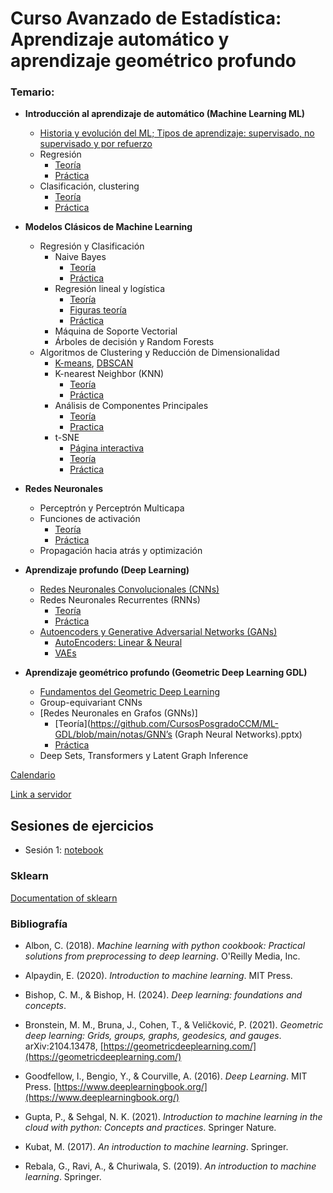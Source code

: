 # Curso Avanzado de Estadística: Aprendizaje automático y aprendizaje geométrico profundo

### Temario:

- **Introducción al aprendizaje de automático (Machine Learning ML)**
  - [Historia y evolución del ML; Tipos de aprendizaje: supervisado, no supervisado y por refuerzo](https://github.com/CursosPosgradoCCM/ML-GDL/blob/main/notas/Historia%20y%20Evolución%20del%20Machine%20Learning.pdf)
  - Regresión
      * [Teoría](https://github.com/CursosPosgradoCCM/ML-GDL/blob/main/notas/REGRESIÓN_TEORÍA.ipynb)
      * [Práctica](https://github.com/CursosPosgradoCCM/ML-GDL/blob/main/notas/REGRESIÓN_PRÁCTICA.ipynb)
  - Clasificación, clustering
      * [Teoría](https://github.com/CursosPosgradoCCM/ML-GDL/blob/13714a9f236971eef677c61ced40b52ab92d2045/notas/Clasificaci%C3%B3n%20vs%20Cluster.pptx)
      * [Práctica](https://github.com/CursosPosgradoCCM/ML-GDL/blob/878879d545a28a445ae2e884d5ff8b03ff229044/code/CyC.ipynb)

- **Modelos Clásicos de Machine Learning**
  - Regresión y Clasificación
    - Naive Bayes
      * [Teoría](https://github.com/CursosPosgradoCCM/ML-GDL/blob/main/notas/Naive%20Bayes.pdf)
      * [Práctica](https://github.com/CursosPosgradoCCM/ML-GDL/blob/main/code/Naive_Bayes.ipynb)
    - Regresión lineal y logística
      * [Teoría](https://github.com/CursosPosgradoCCM/ML-GDL/blob/a70776680959da57ccaca98e7ab86400e38bc4f9/notas/Regresi%C3%B3n_lineal_y_log%C3%ADstica_en_ML.pdf)
      * [Figuras teoría](https://github.com/CursosPosgradoCCM/ML-GDL/blob/7740e2c0f6a415d2ef66363733b7c0909cd7c17f/notas/Regresi%C3%B3n_lineal_y_log%C3%ADstica_en_ML_figuras.pdf)
      * [Práctica](https://github.com/CursosPosgradoCCM/ML-GDL/blob/a90affee38563bc2bade9f1a47e2352c05a84a14/code/Reg%20lineal%20y%20log%C3%ADstica.ipynb)
    - Máquina de Soporte Vectorial
    - Árboles de decisión y Random Forests
  - Algoritmos de Clustering y Reducción de Dimensionalidad
    - [K-means](https://github.com/CursosPosgradoCCM/ML-GDL/blob/main/notas/K-Means.ipynb), [DBSCAN](https://github.com/CursosPosgradoCCM/ML-GDL/blob/main/notas/DBSCAN.ipynb)
    - K-nearest Neighbor (KNN)
      * [Teoría](https://github.com/CursosPosgradoCCM/ML-GDL/blob/main/notas/KNN.ipynb)
      * [Práctica](https://github.com/CursosPosgradoCCM/ML-GDL/blob/main/notas/KNN-práctica.ipynb)
    - Análisis de Componentes Principales
      *  [Teoría](https://github.com/CursosPosgradoCCM/ML-GDL/blob/5aa07725581d4ce9783231e4c8cfb93d2dd59fef/notas/PCA.pdf)
      *  [Practica](https://github.com/CursosPosgradoCCM/ML-GDL/blob/5aa07725581d4ce9783231e4c8cfb93d2dd59fef/code/PCA.ipynb)
    - t-SNE
      * [Página interactiva](https://distill.pub/2016/misread-tsne/)
      * [Teoría](https://github.com/CursosPosgradoCCM/ML-GDL/blob/main/notas/tSNE.pptx)
      * [Práctica](https://github.com/CursosPosgradoCCM/ML-GDL/blob/main/code/TSNE.ipynb)

- **Redes Neuronales**
  - Perceptrón y Perceptrón Multicapa
  - Funciones de activación
    * [Teoría](https://github.com/CursosPosgradoCCM/ML-GDL/blob/main/notas/Funciones%20de%20activación.pptx)
    * [Práctica](https://github.com/CursosPosgradoCCM/ML-GDL/blob/main/code/Perceptronmult1.ipynb) 
  - Propagación hacia atrás y optimización

- **Aprendizaje profundo (Deep Learning)**
  - [Redes Neuronales Convolucionales (CNNs)](https://github.com/CursosPosgradoCCM/ML-GDL/blob/main/code/CNN.ipynb)
  - Redes Neuronales Recurrentes (RNNs)
    * [Teoría](https://github.com/CursosPosgradoCCM/ML-GDL/blob/main/notas/RNNS_NOTES.ipynb)
    * [Práctica](https://github.com/CursosPosgradoCCM/ML-GDL/blob/main/code/RNNS_PRACTICES.ipynb)
  - [Autoencoders y Generative Adversarial Networks (GANs)](https://docs.google.com/presentation/d/1XI-mY8ehKmdk2LG7LITCxRKbTHwybd2Wzet-ep_RwYo/edit?usp=sharing)
    * [AutoEncoders: Linear & Neural](https://colab.research.google.com/drive/1ZYozA9rKpqdjFqcqTp70tr6v__5cwyb5)
    * [VAEs](https://colab.research.google.com/drive/194ITP_G95IdUCtferADTVlhzZ6aib8h0)

- **Aprendizaje geométrico profundo (Geometric Deep Learning GDL)**
  - [Fundamentos del Geometric Deep Learning](https://github.com/CursosPosgradoCCM/ML-GDL/blob/main/notas/Intro_to_GDL.pdf)
  - Group-equivariant CNNs
  - [Redes Neuronales en Grafos (GNNs)]
     * [Teoría](https://github.com/CursosPosgradoCCM/ML-GDL/blob/main/notas/GNN’s (Graph Neural Networks).pptx)
     * [Práctica](https://github.com/CursosPosgradoCCM/ML-GDL/blob/main/code/GNN.ipynb)
  - Deep Sets, Transformers y Latent Graph Inference


 [Calendario](https://docs.google.com/spreadsheets/d/1rwOUsxKBG6-7RJAc6yoxepHlvwjFvPO7tJLzws21oSE/edit?usp=sharing)

[Link a servidor](https://geomtop.matmor.unam.mx:8443/hub/login)


## Sesiones de ejercicios

- Sesión 1: [notebook](https://github.com/CursosPosgradoCCM/ML-GDL/blob/main/code/Ejercicios_260824.ipynb)

### Sklearn

[Documentation of sklearn](https://scikit-learn.org/stable/api/sklearn.cluster.html)


### Bibliografía

- Albon, C. (2018). *Machine learning with python cookbook: Practical solutions from preprocessing to deep learning*. O'Reilly Media, Inc.

- Alpaydin, E. (2020). *Introduction to machine learning*. MIT Press.

- Bishop, C. M., & Bishop, H. (2024). *Deep learning: foundations and concepts*.

- Bronstein, M. M., Bruna, J., Cohen, T., & Veličković, P. (2021). *Geometric deep learning: Grids, groups, graphs, geodesics, and gauges*. arXiv:2104.13478, [https://geometricdeeplearning.com/](https://geometricdeeplearning.com/)

- Goodfellow, I., Bengio, Y., & Courville, A. (2016). *Deep Learning*. MIT Press. [https://www.deeplearningbook.org/](https://www.deeplearningbook.org/)

- Gupta, P., & Sehgal, N. K. (2021). *Introduction to machine learning in the cloud with python: Concepts and practices*. Springer Nature.

- Kubat, M. (2017). *An introduction to machine learning*. Springer.

- Rebala, G., Ravi, A., & Churiwala, S. (2019). *An introduction to machine learning*. Springer.


